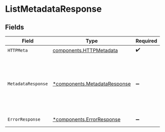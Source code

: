 # ListMetadataResponse


## Fields

| Field                                                                                       | Type                                                                                        | Required                                                                                    | Description                                                                                 |
| ------------------------------------------------------------------------------------------- | ------------------------------------------------------------------------------------------- | ------------------------------------------------------------------------------------------- | ------------------------------------------------------------------------------------------- |
| `HTTPMeta`                                                                                  | [components.HTTPMetadata](../../models/components/httpmetadata.md)                          | :heavy_check_mark:                                                                          | N/A                                                                                         |
| `MetadataResponse`                                                                          | [*components.MetadataResponse](../../models/components/metadataresponse.md)                 | :heavy_minus_sign:                                                                          | The request was processed successfully. Metadata details are included in the response body. |
| `ErrorResponse`                                                                             | [*components.ErrorResponse](../../models/components/errorresponse.md)                       | :heavy_minus_sign:                                                                          | Invalid request.                                                                            |